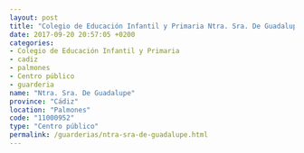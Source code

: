 ```yaml
---
layout: post
title: "Colegio de Educación Infantil y Primaria Ntra. Sra. De Guadalupe"
date: 2017-09-20 20:57:05 +0200
categories:
- Colegio de Educación Infantil y Primaria
- cadiz
- palmones
- Centro público
- guarderia
name: "Ntra. Sra. De Guadalupe"
province: "Cádiz"
location: "Palmones"
code: "11000952"
type: "Centro público"
permalink: /guarderias/ntra-sra-de-guadalupe.html
---
```

